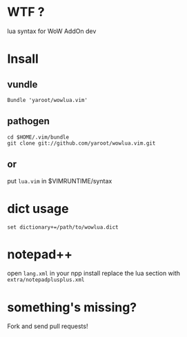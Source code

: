 # WTF ?

lua syntax for WoW AddOn dev

# Insall

## vundle

    Bundle 'yaroot/wowlua.vim'

## pathogen

    cd $HOME/.vim/bundle
    git clone git://github.com/yaroot/wowlua.vim.git

## or

put `lua.vim` in $VIMRUNTIME/syntax

# dict usage

    set dictionary+=/path/to/wowlua.dict

# notepad++

open `lang.xml` in your npp install replace the lua section with `extra/notepadplusplus.xml` 

# something's missing?

Fork and send pull requests!

